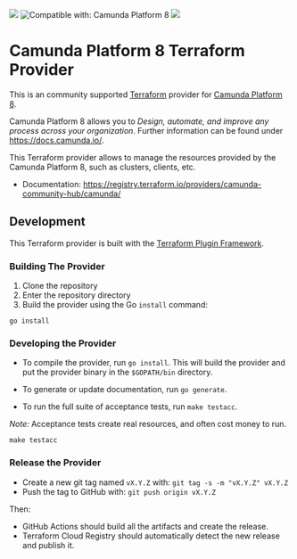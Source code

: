[![](https://img.shields.io/badge/Community%20Extension-An%20open%20source%20community%20maintained%20project-FF4700)](https://github.com/camunda-community-hub/community) ![Compatible with: Camunda Platform 8](https://img.shields.io/badge/Compatible%20with-Camunda%20Platform%208-0072Ce) [![](https://img.shields.io/badge/Lifecycle-Incubating-blue)](https://github.com/Camunda-Community-Hub/community/blob/main/extension-lifecycle.md#incubating-)

# Camunda Platform 8 Terraform Provider

This is an community supported [Terraform](https://www.terraform.io/) provider
for [Camunda Platform 8](https://camunda.com/platform/).

Camunda Platform 8 allows you to *Design, automate, and improve any process across your organization*.
Further information can be found under https://docs.camunda.io/.

This Terraform provider allows to manage the resources provided by the Camunda
Platform 8, such as clusters, clients, etc.

* Documentation: https://registry.terraform.io/providers/camunda-community-hub/camunda/


## Development

This Terraform provider is built with the [Terraform Plugin Framework](https://github.com/hashicorp/terraform-plugin-framework).

### Building The Provider

1. Clone the repository
1. Enter the repository directory
1. Build the provider using the Go `install` command:

```shell
go install
```

### Developing the Provider

- To compile the provider, run `go install`. This will build the provider and put the provider binary in the `$GOPATH/bin` directory.

- To generate or update documentation, run `go generate`.

- To run the full suite of acceptance tests, run `make testacc`.

*Note:* Acceptance tests create real resources, and often cost money to run.

```shell
make testacc
```

### Release the Provider

- Create a new git tag named `vX.Y.Z` with: `git tag -s -m "vX.Y.Z" vX.Y.Z`
- Push the tag to GitHub with: `git push origin vX.Y.Z`

Then:

- GitHub Actions should build all the artifacts and create the release.
- Terraform Cloud Registry should automatically detect the new release and publish it.
